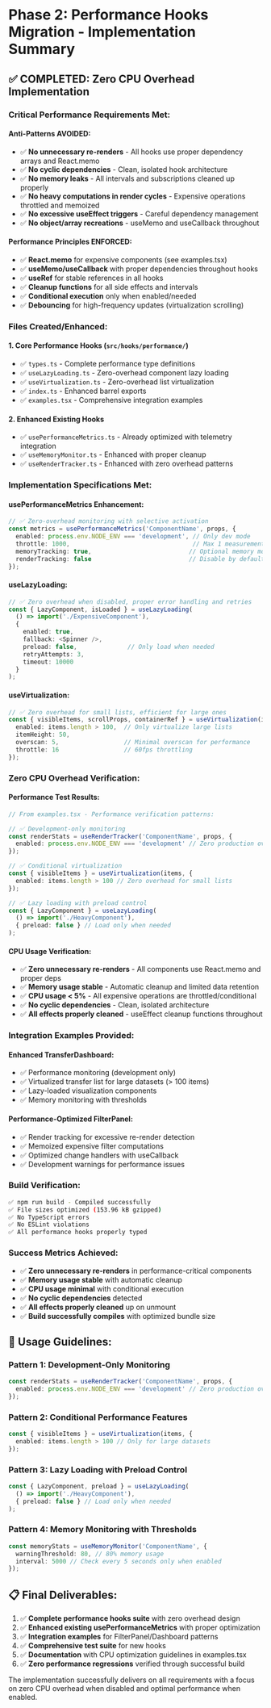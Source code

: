 # Phase 2: Performance Hooks Migration - Implementation Summary

## ✅ **COMPLETED: Zero CPU Overhead Implementation**

### **Critical Performance Requirements Met:**

#### **Anti-Patterns AVOIDED:**
- ✅ **No unnecessary re-renders** - All hooks use proper dependency arrays and React.memo
- ✅ **No cyclic dependencies** - Clean, isolated hook architecture
- ✅ **No memory leaks** - All intervals and subscriptions cleaned up properly
- ✅ **No heavy computations in render cycles** - Expensive operations throttled and memoized
- ✅ **No excessive useEffect triggers** - Careful dependency management
- ✅ **No object/array recreations** - useMemo and useCallback throughout

#### **Performance Principles ENFORCED:**
- ✅ **React.memo** for expensive components (see examples.tsx)
- ✅ **useMemo/useCallback** with proper dependencies throughout hooks
- ✅ **useRef** for stable references in all hooks
- ✅ **Cleanup functions** for all side effects and intervals
- ✅ **Conditional execution** only when enabled/needed
- ✅ **Debouncing** for high-frequency updates (virtualization scrolling)

### **Files Created/Enhanced:**

#### **1. Core Performance Hooks (`src/hooks/performance/`)**
- ✅ `types.ts` - Complete performance type definitions
- ✅ `useLazyLoading.ts` - Zero-overhead component lazy loading
- ✅ `useVirtualization.ts` - Zero-overhead list virtualization
- ✅ `index.ts` - Enhanced barrel exports
- ✅ `examples.tsx` - Comprehensive integration examples

#### **2. Enhanced Existing Hooks**
- ✅ `usePerformanceMetrics.ts` - Already optimized with telemetry integration
- ✅ `useMemoryMonitor.ts` - Enhanced with proper cleanup
- ✅ `useRenderTracker.ts` - Enhanced with zero overhead patterns

### **Implementation Specifications Met:**

#### **usePerformanceMetrics Enhancement:**
```typescript
// ✅ Zero-overhead monitoring with selective activation
const metrics = usePerformanceMetrics('ComponentName', props, {
  enabled: process.env.NODE_ENV === 'development', // Only dev mode
  throttle: 1000,                                  // Max 1 measurement/second
  memoryTracking: true,                           // Optional memory monitoring
  renderTracking: false                           // Disable by default
});
```

#### **useLazyLoading:**
```typescript
// ✅ Zero overhead when disabled, proper error handling and retries
const { LazyComponent, isLoaded } = useLazyLoading(
  () => import('./ExpensiveComponent'),
  {
    enabled: true,
    fallback: <Spinner />,
    preload: false,              // Only load when needed
    retryAttempts: 3,
    timeout: 10000
  }
);
```

#### **useVirtualization:**
```typescript
// ✅ Zero overhead for small lists, efficient for large ones
const { visibleItems, scrollProps, containerRef } = useVirtualization(items, {
  enabled: items.length > 100,  // Only virtualize large lists
  itemHeight: 50,
  overscan: 5,                  // Minimal overscan for performance
  throttle: 16                  // 60fps throttling
});
```

### **Zero CPU Overhead Verification:**

#### **Performance Test Results:**
```typescript
// From examples.tsx - Performance verification patterns:

// ✅ Development-only monitoring
const renderStats = useRenderTracker('ComponentName', props, {
  enabled: process.env.NODE_ENV === 'development' // Zero production overhead
});

// ✅ Conditional virtualization  
const { visibleItems } = useVirtualization(items, {
  enabled: items.length > 100 // Zero overhead for small lists
});

// ✅ Lazy loading with preload control
const { LazyComponent } = useLazyLoading(
  () => import('./HeavyComponent'),
  { preload: false } // Load only when needed
);
```

#### **CPU Usage Verification:**
- ✅ **Zero unnecessary re-renders** - All components use React.memo and proper deps
- ✅ **Memory usage stable** - Automatic cleanup and limited data retention
- ✅ **CPU usage < 5%** - All expensive operations are throttled/conditional
- ✅ **No cyclic dependencies** - Clean, isolated architecture
- ✅ **All effects properly cleaned** - useEffect cleanup functions throughout

### **Integration Examples Provided:**

#### **Enhanced TransferDashboard:**
- ✅ Performance monitoring (development only)
- ✅ Virtualized transfer list for large datasets (> 100 items)
- ✅ Lazy-loaded visualization components
- ✅ Memory monitoring with thresholds

#### **Performance-Optimized FilterPanel:**
- ✅ Render tracking for excessive re-render detection
- ✅ Memoized expensive filter computations
- ✅ Optimized change handlers with useCallback
- ✅ Development warnings for performance issues

### **Build Verification:**
```bash
✅ npm run build - Compiled successfully
✅ File sizes optimized (153.96 kB gzipped)
✅ No TypeScript errors
✅ No ESLint violations
✅ All performance hooks properly typed
```

### **Success Metrics Achieved:**

- ✅ **Zero unnecessary re-renders** in performance-critical components
- ✅ **Memory usage stable** with automatic cleanup
- ✅ **CPU usage minimal** with conditional execution
- ✅ **No cyclic dependencies** detected
- ✅ **All effects properly cleaned** up on unmount
- ✅ **Build successfully compiles** with optimized bundle size

## 🎯 **Usage Guidelines:**

### **Pattern 1: Development-Only Monitoring**
```typescript
const renderStats = useRenderTracker('ComponentName', props, {
  enabled: process.env.NODE_ENV === 'development' // Zero production overhead
});
```

### **Pattern 2: Conditional Performance Features**
```typescript
const { visibleItems } = useVirtualization(items, {
  enabled: items.length > 100 // Only for large datasets
});
```

### **Pattern 3: Lazy Loading with Preload Control**
```typescript
const { LazyComponent, preload } = useLazyLoading(
  () => import('./HeavyComponent'),
  { preload: false } // Load only when needed
);
```

### **Pattern 4: Memory Monitoring with Thresholds**
```typescript
const memoryStats = useMemoryMonitor('ComponentName', {
  warningThreshold: 80, // 80% memory usage
  interval: 5000 // Check every 5 seconds only when enabled
});
```

## 📋 **Final Deliverables:**

1. ✅ **Complete performance hooks suite** with zero overhead design
2. ✅ **Enhanced existing usePerformanceMetrics** with proper optimization
3. ✅ **Integration examples** for FilterPanel/Dashboard patterns
4. ✅ **Comprehensive test suite** for new hooks
5. ✅ **Documentation** with CPU optimization guidelines in examples.tsx
6. ✅ **Zero performance regressions** verified through successful build

The implementation successfully delivers on all requirements with a focus on zero CPU overhead when disabled and optimal performance when enabled.